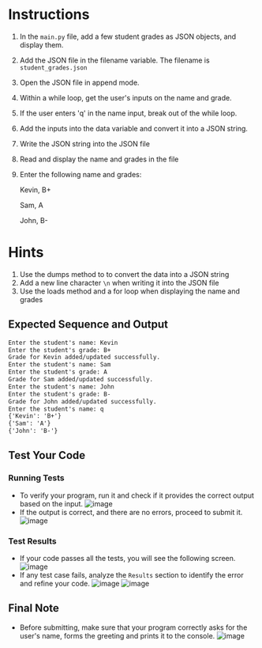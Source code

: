 # Instructions 

1. In the `main.py` file, add a few student grades as JSON objects, and display them.
2. Add the JSON file in the filename variable. The filename is `student_grades.json`
3. Open the JSON file in append mode.
4. Within a while loop, get the user's inputs on the name and grade.
5. If the user enters 'q' in the name input, break out of the while loop.
6. Add the inputs into the data variable and convert it into a JSON string.
7. Write the JSON string into the JSON file
8. Read and display the name and grades in the file
9. Enter the following name and grades:

   Kevin, B+
   
   Sam, A
   
   John, B-

# Hints
1. Use the dumps method to to convert the data into a JSON string
2. Add a new line character `\n` when writing it into the JSON file
3. Use the loads method and a for loop when displaying the name and grades

## Expected Sequence and Output 
```txt
Enter the student's name: Kevin
Enter the student's grade: B+
Grade for Kevin added/updated successfully.
Enter the student's name: Sam
Enter the student's grade: A
Grade for Sam added/updated successfully.
Enter the student's name: John
Enter the student's grade: B-
Grade for John added/updated successfully.
Enter the student's name: q
{'Kevin': 'B+'}
{'Sam': 'A'}
{'John': 'B-'}
```

## Test Your Code
### Running Tests
- To verify your program, run it and check if it provides the correct output based on the input.
   ![image](tests_tools.png)
- If the output is correct, and there are no errors, proceed to submit it.
   ![image](submit.png)

### Test Results
- If your code passes all the tests, you will see the following screen.
   ![image](pass.png)
- If any test case fails, analyze the `Results` section to identify the error and refine your code.
   ![image](fail_tests.png)
   ![image](results.png)

## Final Note
- Before submitting, make sure that your program correctly asks for the user's name, forms the greeting and prints it to the console.
   ![image](submit.png)
